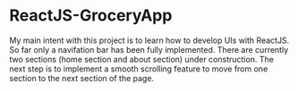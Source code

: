 # ReactJS-GroceryApp
My main intent with this project is to learn how to develop UIs with ReactJS. So far only a navifation bar has been
fully implemented. There are currently two sections (home section and about section) under construction. The next step
is to implement a smooth scrolling feature to move from one section to the next section of the page.

